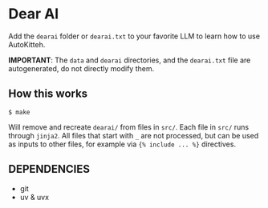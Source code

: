 # Dear AI

Add the `dearai` folder or `dearai.txt` to your favorite LLM to learn how to use AutoKitteh.

**IMPORTANT**: The `data` and `dearai` directories, and the `dearai.txt` file are autogenerated, do not directly modify them.

## How this works

```
$ make
```

Will remove and recreate `dearai/` from files in `src/`. Each file in `src/` runs through `jinja2`.
All files that start with `_` are not processed, but can be used as inputs to other files, for example via `{% include ... %}` directives.

## DEPENDENCIES

- git
- uv & uvx
